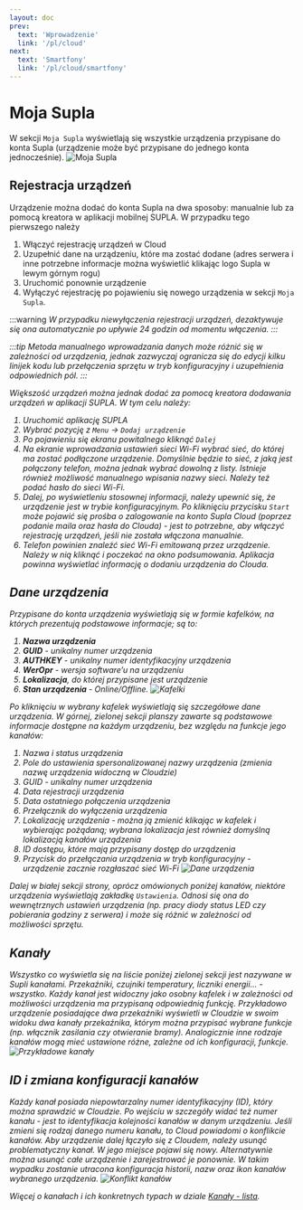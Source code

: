 ```yaml
---
layout: doc
prev:
  text: 'Wprowadzenie'
  link: '/pl/cloud'
next:
  text: 'Smartfony'
  link: '/pl/cloud/smartfony'
---
```


# Moja Supla

W sekcji `Moja Supla` wyświetlają się wszystkie urządzenia przypisane do konta Supla (urządzenie może być przypisane do jednego konta jednocześnie).
![Moja Supla](/img/pl/cloud/moja-supla/moja_supla.png)

## Rejestracja urządzeń

Urządzenie można dodać do konta Supla na dwa sposoby: manualnie lub za pomocą kreatora w aplikacji mobilnej SUPLA. W przypadku tego pierwszego należy
1. Włączyć rejestrację urządzeń w Cloud
2. Uzupełnić dane na urządzeniu, które ma zostać dodane (adres serwera i inne potrzebne informacje można wyświetlić klikając logo Supla w lewym górnym rogu)
3. Uruchomić ponownie urządzenie
4. Wyłączyć rejestrację po pojawieniu się nowego urządzenia w sekcji `Moja Supla`.

:::warning <i/>
W przypadku niewyłączenia rejestracji urządzeń, dezaktywuje się ona automatycznie po upływie 24 godzin od momentu włączenia. 
:::

:::tip <i/>
Metoda manualnego wprowadzania danych może różnić się w zależności od urządzenia, jednak zazwyczaj ogranicza się do edycji kilku linijek kodu lub przełączenia sprzętu w tryb konfiguracyjny i uzupełnienia odpowiednich pól. 
:::

Większość urządzeń można jednak dodać za pomocą kreatora dodawania urządzeń w aplikacji SUPLA. W tym celu należy:
1. Uruchomić aplikację SUPLA
2. Wybrać pozycję z `Menu` -> `Dodaj urządzenie`
3. Po pojawieniu się ekranu powitalnego kliknąć `Dalej` 
4. Na ekranie wprowadzania ustawień sieci Wi-Fi wybrać sieć, do której ma zostać podłączone urządzenie. Domyślnie będzie to sieć, z jaką jest połączony telefon, można jednak wybrać dowolną z listy. Istnieje również możliwość manualnego wpisania nazwy sieci. Należy też podać hasło do sieci Wi-Fi.
5. Dalej, po wyświetleniu stosownej informacji, należy upewnić się, że urządzenie jest w trybie konfiguracyjnym. Po kliknięciu przycisku `Start` może pojawić się prośba o zalogowanie na konto Supla Cloud (poprzez podanie maila oraz hasła do Clouda) - jest to potrzebne, aby włączyć rejestrację urządzeń, jeśli nie została włączona manualnie.
6. Telefon powinien znaleźć sieć Wi-Fi emitowaną przez urządzenie. Należy w nią kliknąć i poczekać na okno podsumowania. Aplikacja powinna wyświetlać informację o dodaniu urządzenia do Clouda.

## Dane urządzenia

Przypisane do konta urządzenia wyświetlają się w formie kafelków, na których prezentują podstawowe informacje; są to:
1. **Nazwa urządzenia**
2. **GUID** - unikalny numer urządzenia
3. **AUTHKEY** - unikalny numer identyfikacyjny urządzenia
4. **WerOpr** - wersja software’u na urządzeniu 
5. **Lokalizacja**, do której przypisane jest urządzenie
6. **Stan urządzenia** - Online/Offline.
![Kafelki](/img/pl/cloud/moja-supla/kafelki.png)

Po kliknięciu w wybrany kafelek wyświetlają się szczegółowe dane urządzenia. W górnej, zielonej sekcji planszy zawarte są podstawowe informacje dostępne na każdym urządzeniu, bez względu na funkcje jego kanałów:
1. Nazwa i status urządzenia
2. Pole do ustawienia spersonalizowanej nazwy urządzenia (zmienia nazwę urządzenia widoczną w Cloudzie)
3. GUID - unikalny numer urządzenia
4. Data rejestracji urządzenia
5. Data ostatniego połączenia urządzenia
6. Przełącznik do wyłączenia urządzenia
7. Lokalizację urządzenia - można ją zmienić klikając w kafelek i wybierając pożądaną; wybrana lokalizacja jest również domyślną lokalizacją kanałów urządzenia
8. ID dostępu, które mają przypisany dostęp do urządzenia
9. Przycisk do przełączania urządzenia w tryb konfiguracyjny - urządzenie zacznie rozgłaszać sieć Wi-Fi
![Dane urządzenia](/img/pl/cloud/moja-supla/plansza.png)

Dalej w białej sekcji strony, oprócz omówionych poniżej kanałów, niektóre urządzenia wyświetlają zakładkę `Ustawienia`. Odnosi się ona do wewnętrznych ustawień urządzenia (np. pracy diody status LED czy pobierania godziny z serwera) i może się różnić w zależności od możliwości sprzętu.

## Kanały

Wszystko co wyświetla się na liście poniżej zielonej sekcji jest nazywane w Supli kanałami. Przekaźniki, czujniki temperatury, liczniki energii… - wszystko. Każdy kanał jest widoczny jako osobny kafelek i w zależności od możliwości urządzenia ma przypisaną odpowiednią funkcję. Przykładowo urządzenie posiadające dwa przekaźniki wyświetli w Cloudzie w swoim widoku dwa kanały przekaźnika, którym można przypisać wybrane funkcje (np. włącznik zasilania czy otwieranie bramy). Analogicznie inne rodzaje kanałów mogą mieć ustawione różne, zależne od ich konfiguracji, funkcje. 
![Przykładowe kanały](/img/pl/cloud/moja-supla/kanaly_urzadzenie.png)

## ID i zmiana konfiguracji kanałów

Każdy kanał posiada niepowtarzalny numer identyfikacyjny (ID), który można sprawdzić w Cloudzie. Po wejściu w szczegóły widać też numer kanału - jest to identyfikacja kolejności kanałów w danym urządzeniu. Jeśli zmieni się rodzaj danego numeru kanału, to Cloud powiadomi o konflikcie kanałów. Aby urządzenie dalej łączyło się z Cloudem, należy usunąć problematyczny kanał. W jego miejsce pojawi się nowy. Alternatywnie można usunąć całe urządzenie i zarejestrować je ponownie. W takim wypadku zostanie utracona konfiguracja historii, nazw oraz ikon kanałów wybranego urządzenia.
![Konflikt kanałów](/img/pl/cloud/moja-supla/konflikt.png)

Więcej o kanałach i ich konkretnych typach w dziale [Kanały - lista](./kanaly/kanaly).